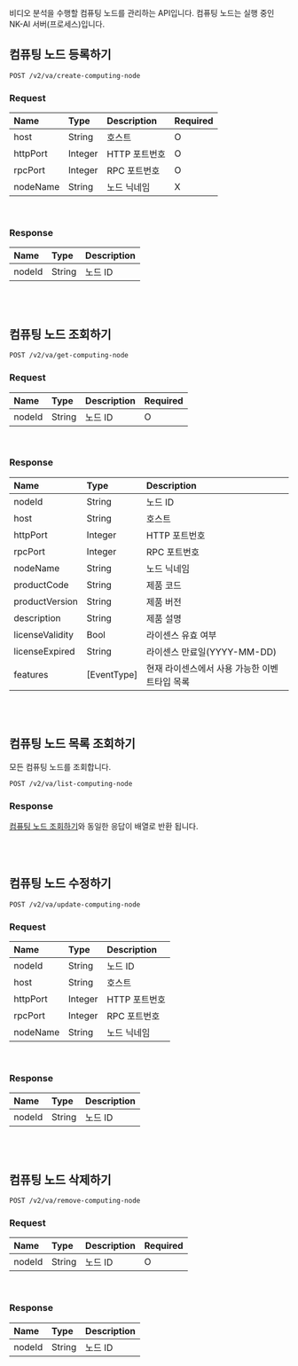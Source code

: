 비디오 분석을 수행할 컴퓨팅 노드를 관리하는 API입니다. 컴퓨팅 노드는 실행 중인 NK-AI 서버(프로세스)입니다.

## 컴퓨팅 노드 등록하기

```
POST /v2/va/create-computing-node
```

### Request
| Name | Type | Description | Required |
| :---- | :---- |:---- |:---- |
| host | String | 호스트 | O |
| httpPort | Integer | HTTP 포트번호 | O |
| rpcPort | Integer | RPC 포트번호 | O |
| nodeName | String | 노드 닉네임 | X |


<br>

### Response
| Name | Type | Description |
| :---- | :---- |:---- |
| nodeId | String |노드 ID |


<br><br>

## 컴퓨팅 노드 조회하기

```
POST /v2/va/get-computing-node
```
### Request
| Name | Type | Description | Required |
| :---- | :---- |:---- |:---- |
| nodeId | String |노드 ID | O |


<br>

### Response
| Name | Type | Description |
| :---- | :---- |:---- |
| nodeId | String | 노드 ID |
| host | String | 호스트 |
| httpPort | Integer | HTTP 포트번호 |
| rpcPort | Integer | RPC 포트번호 |
| nodeName | String | 노드 닉네임 |
| productCode | String | 제품 코드 |
| productVersion | String | 제품 버전 |
| description | String | 제품 설명 |
| licenseValidity | Bool | 라이센스 유효 여부 |
| licenseExpired | String | 라이센스 만료일(YYYY-MM-DD) |
| features | [EventType] | 현재 라이센스에서 사용 가능한 이벤트타입 목록 |


<br><br>


## 컴퓨팅 노드 목록 조회하기
모든 컴퓨팅 노드를 조회합니다.

```
POST /v2/va/list-computing-node
```

### Response
[컴퓨팅 노드 조회하기](#컴퓨팅-노드-조회하기)와 동일한 응답이 배열로 반환 됩니다.


<br><br>


## 컴퓨팅 노드 수정하기

```
POST /v2/va/update-computing-node
```

### Request
| Name | Type | Description |
| :---- | :---- |:---- |
| nodeId | String | 노드 ID |
| host | String | 호스트 |
| httpPort | Integer | HTTP 포트번호 |
| rpcPort | Integer | RPC 포트번호 |
| nodeName | String | 노드 닉네임 |

<br>

### Response
| Name | Type | Description |
| :---- | :---- |:---- |
| nodeId | String |노드 ID |




<br><br>

## 컴퓨팅 노드 삭제하기

```
POST /v2/va/remove-computing-node
```

### Request
| Name | Type | Description | Required |
| :---- | :---- |:---- |:---- |
| nodeId | String |노드 ID | O |

<br>

### Response
| Name | Type | Description |
| :---- | :---- |:---- |
| nodeId | String |노드 ID |

